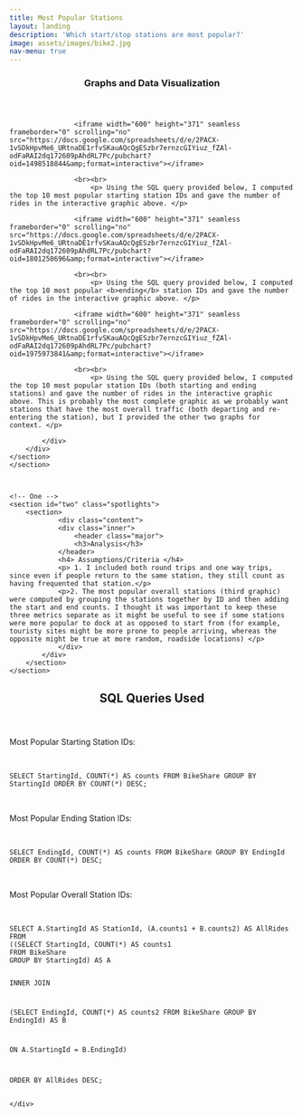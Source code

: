 ```yaml
---
title: Most Popular Stations
layout: landing
description: 'Which start/stop stations are most popular?'
image: assets/images/bike2.jpg
nav-menu: true
---
```


<!-- Main -->
<div id="main">

<!-- One -->
<section id="one" class="spotlights">
	<section>
		<div class="content">
			<div class="inner">
				<header class="major">
					<h3>Graphs and Data Visualization</h3>
				</header>

					<iframe width="600" height="371" seamless frameborder="0" scrolling="no" src="https://docs.google.com/spreadsheets/d/e/2PACX-1vSDkHpvMe6_URtnaDE1rfvSKauAQcQgESzbr7ernzcGIYiuz_fZAl-odFaRAI2dq172609pAhdRL7Pc/pubchart?oid=1498518844&amp;format=interactive"></iframe>

					<br><br>
						<p> Using the SQL query provided below, I computed the top 10 most popular starting station IDs and gave the number of rides in the interactive graphic above. </p>

					<iframe width="600" height="371" seamless frameborder="0" scrolling="no" src="https://docs.google.com/spreadsheets/d/e/2PACX-1vSDkHpvMe6_URtnaDE1rfvSKauAQcQgESzbr7ernzcGIYiuz_fZAl-odFaRAI2dq172609pAhdRL7Pc/pubchart?oid=1801250696&amp;format=interactive"></iframe>

					<br><br>
						<p> Using the SQL query provided below, I computed the top 10 most popular <b>ending</b> station IDs and gave the number of rides in the interactive graphic above. </p>

					<iframe width="600" height="371" seamless frameborder="0" scrolling="no" src="https://docs.google.com/spreadsheets/d/e/2PACX-1vSDkHpvMe6_URtnaDE1rfvSKauAQcQgESzbr7ernzcGIYiuz_fZAl-odFaRAI2dq172609pAhdRL7Pc/pubchart?oid=1975973841&amp;format=interactive"></iframe>

					<br><br>
						<p> Using the SQL query provided below, I computed the top 10 most popular station IDs (both starting and ending stations) and gave the number of rides in the interactive graphic above. This is probably the most complete graphic as we probably want stations that have the most overall traffic (both departing and re-entering the station), but I provided the other two graphs for context. </p>

			</div>
		</div>
	</section>
	</section>



	<!-- One -->
	<section id="two" class="spotlights">
		<section>
				<div class="content">
				<div class="inner">
					<header class="major">
					<h3>Analysis</h3>
				</header>
				<h4> Assumptions/Criteria </h4>
				<p> 1. I included both round trips and one way trips, since even if people return to the same station, they still count as having frequented that station.</p>
				<p>2. The most popular overall stations (third graphic) were computed by grouping the stations together by ID and then adding the start and end counts. I thought it was important to keep these three metrics separate as it might be useful to see if some stations were more popular to dock at as opposed to start from (for example, touristy sites might be more prone to people arriving, whereas the opposite might be true at more random, roadside locations) </p>
				</div>
			</div>
		</section>
	</section>


<!-- Two -->
<section id="three">
	<div class="inner">
		<header class="major">
			<h2>SQL Queries Used</h2>
		</header>
		Most Popular Starting Station IDs: <br><br>
		<pre><code>
SELECT StartingId, COUNT(*) AS counts FROM BikeShare GROUP BY StartingId ORDER BY COUNT(*) DESC;
		</code></pre>
		<br>
		Most Popular Ending Station IDs: <br><br>
		<pre><code>
SELECT EndingId, COUNT(*) AS counts FROM BikeShare GROUP BY EndingId ORDER BY COUNT(*) DESC;
		</code></pre>
		<br>
		Most Popular Overall Station IDs: <br><br>
		<pre><code>
SELECT A.StartingId AS StationId, (A.counts1 + B.counts2) AS AllRides
FROM
((SELECT StartingId, COUNT(*) AS counts1
FROM BikeShare
GROUP BY StartingId) AS A

INNER JOIN

(SELECT EndingId, COUNT(*) AS counts2
FROM BikeShare
GROUP BY EndingId) AS B

ON A.StartingId = B.EndingId)

ORDER BY AllRides DESC;
		</code></pre>

	</div>
</section>

</div>
